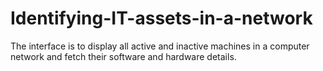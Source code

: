 # Identifying-IT-assets-in-a-network
The interface is to display all active and inactive machines in a computer network and fetch their software and hardware details.
